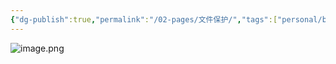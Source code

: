 ```yaml
---
{"dg-publish":true,"permalink":"/02-pages/文件保护/","tags":["personal/blog","os/file"]}
---
```





![image.png](https://yelanyanyu-img-bed.oss-cn-hangzhou.aliyuncs.com/img/blog/2024/10/20241027212306.png)
